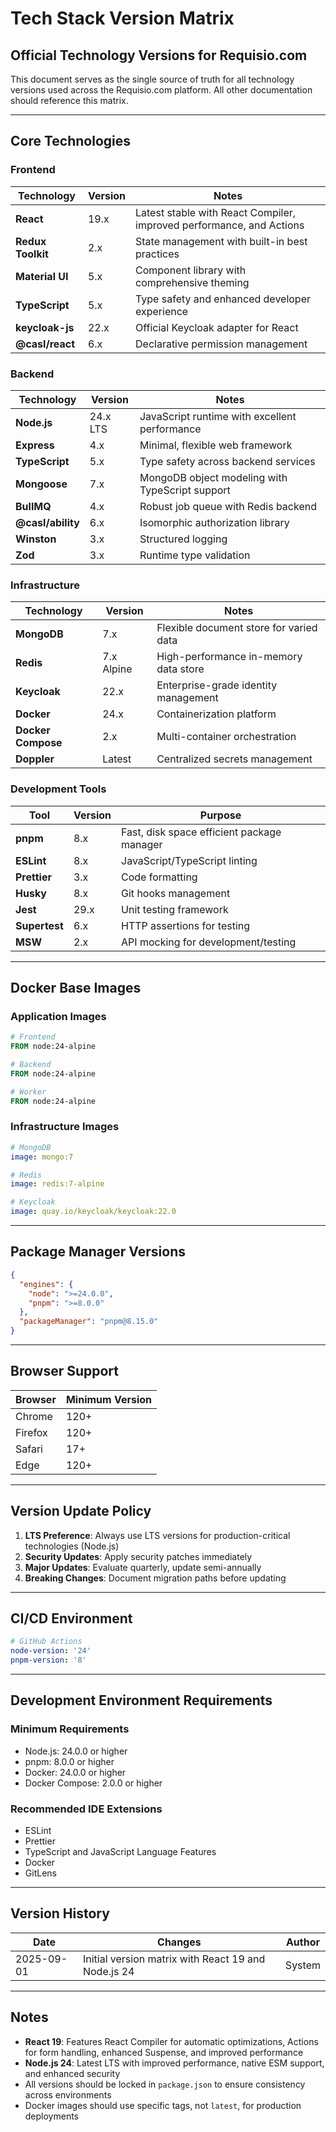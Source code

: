 # Tech Stack Version Matrix

## Official Technology Versions for Requisio.com

This document serves as the single source of truth for all technology versions used across the Requisio.com platform. All other documentation should reference this matrix.

---

## Core Technologies

### Frontend
| Technology | Version | Notes |
|------------|---------|-------|
| **React** | 19.x | Latest stable with React Compiler, improved performance, and Actions |
| **Redux Toolkit** | 2.x | State management with built-in best practices |
| **Material UI** | 5.x | Component library with comprehensive theming |
| **TypeScript** | 5.x | Type safety and enhanced developer experience |
| **keycloak-js** | 22.x | Official Keycloak adapter for React |
| **@casl/react** | 6.x | Declarative permission management |

### Backend
| Technology | Version | Notes |
|------------|---------|-------|
| **Node.js** | 24.x LTS | JavaScript runtime with excellent performance |
| **Express** | 4.x | Minimal, flexible web framework |
| **TypeScript** | 5.x | Type safety across backend services |
| **Mongoose** | 7.x | MongoDB object modeling with TypeScript support |
| **BullMQ** | 4.x | Robust job queue with Redis backend |
| **@casl/ability** | 6.x | Isomorphic authorization library |
| **Winston** | 3.x | Structured logging |
| **Zod** | 3.x | Runtime type validation |

### Infrastructure
| Technology | Version | Notes |
|------------|---------|-------|
| **MongoDB** | 7.x | Flexible document store for varied data |
| **Redis** | 7.x Alpine | High-performance in-memory data store |
| **Keycloak** | 22.x | Enterprise-grade identity management |
| **Docker** | 24.x | Containerization platform |
| **Docker Compose** | 2.x | Multi-container orchestration |
| **Doppler** | Latest | Centralized secrets management |

### Development Tools
| Tool | Version | Purpose |
|------|---------|---------|
| **pnpm** | 8.x | Fast, disk space efficient package manager |
| **ESLint** | 8.x | JavaScript/TypeScript linting |
| **Prettier** | 3.x | Code formatting |
| **Husky** | 8.x | Git hooks management |
| **Jest** | 29.x | Unit testing framework |
| **Supertest** | 6.x | HTTP assertions for testing |
| **MSW** | 2.x | API mocking for development/testing |

---

## Docker Base Images

### Application Images
```dockerfile
# Frontend
FROM node:24-alpine

# Backend
FROM node:24-alpine

# Worker
FROM node:24-alpine
```

### Infrastructure Images
```yaml
# MongoDB
image: mongo:7

# Redis
image: redis:7-alpine

# Keycloak
image: quay.io/keycloak/keycloak:22.0
```

---

## Package Manager Versions

```json
{
  "engines": {
    "node": ">=24.0.0",
    "pnpm": ">=8.0.0"
  },
  "packageManager": "pnpm@8.15.0"
}
```

---

## Browser Support

| Browser | Minimum Version |
|---------|----------------|
| Chrome | 120+ |
| Firefox | 120+ |
| Safari | 17+ |
| Edge | 120+ |

---

## Version Update Policy

1. **LTS Preference**: Always use LTS versions for production-critical technologies (Node.js)
2. **Security Updates**: Apply security patches immediately
3. **Major Updates**: Evaluate quarterly, update semi-annually
4. **Breaking Changes**: Document migration paths before updating

---

## CI/CD Environment

```yaml
# GitHub Actions
node-version: '24'
pnpm-version: '8'
```

---

## Development Environment Requirements

### Minimum Requirements
- Node.js: 24.0.0 or higher
- pnpm: 8.0.0 or higher
- Docker: 24.0.0 or higher
- Docker Compose: 2.0.0 or higher

### Recommended IDE Extensions
- ESLint
- Prettier
- TypeScript and JavaScript Language Features
- Docker
- GitLens

---

## Version History

| Date | Changes | Author |
|------|---------|--------|
| 2025-09-01 | Initial version matrix with React 19 and Node.js 24 | System |

---

## Notes

- **React 19**: Features React Compiler for automatic optimizations, Actions for form handling, enhanced Suspense, and improved performance
- **Node.js 24**: Latest LTS with improved performance, native ESM support, and enhanced security
- All versions should be locked in `package.json` to ensure consistency across environments
- Docker images should use specific tags, not `latest`, for production deployments
